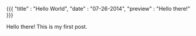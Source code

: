 {{{
    "title"    : "Hello World",
    "date"     : "07-26-2014",
    "preview"  : "Hello there!"
}}}

Hello there! This is my first post.